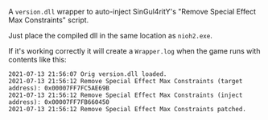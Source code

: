 A `version.dll` wrapper to auto-inject SinGul4ritY's "Remove Special Effect Max Constraints" script.<br>

Just place the compiled dll in the same location as `nioh2.exe`.

If it's working correctly it will create a `Wrapper.log` when the game runs with contents like this:
```
2021-07-13 21:56:07	Orig version.dll loaded.
2021-07-13 21:56:12	Remove Special Effect Max Constraints (target address): 0x00007FF7FC5AE69B
2021-07-13 21:56:12	Remove Special Effect Max Constraints (inject address): 0x00007FF7FB660450
2021-07-13 21:56:12	Remove Special Effect Max Constraints patched.
```